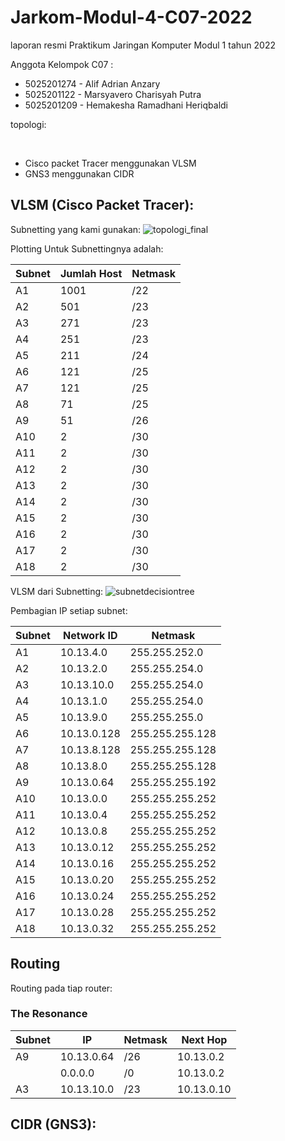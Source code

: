 # Jarkom-Modul-4-C07-2022
laporan resmi Praktikum Jaringan Komputer Modul 1 tahun 2022

Anggota Kelompok C07 :
* 5025201274 - Alif Adrian Anzary
* 5025201122 - Marsyavero Charisyah Putra
* 5025201209 - Hemakesha Ramadhani Heriqbaldi

topologi:


</br>

* Cisco packet Tracer menggunakan VLSM
* GNS3 menggunakan CIDR

## VLSM (Cisco Packet Tracer):

Subnetting yang kami gunakan:
![topologi_final](https://user-images.githubusercontent.com/78362238/204092696-3fe7cab7-c359-4f1f-a64c-f389629052da.png)

Plotting Untuk Subnettingnya adalah:

|Subnet|Jumlah Host|Netmask|
|------|-----------|-------|
|  A1  |    1001   |  /22     |
|  A2  |    501    |  /23     |
|  A3  |     271   |  /23     |
|  A4  |     251   |  /23     |
|  A5  |      211  |  /24     |
|  A6  |       121 |  /25     |
|  A7  |     121   |  /25     |
|  A8  |    71     |  /25     |
|  A9  |     51    |  /26     |
|  A10 |     2     |  /30     |
|  A11 |    2      |  /30     |
|  A12 |    2      |  /30     |
|  A13 |   2       |  /30     |
|  A14 |    2      |  /30     |
|  A15 |   2       |  /30     |
|  A16 |   2       |  /30     |
|  A17 |    2      |  /30     |
|  A18 |    2      |  /30     |


VLSM dari Subnetting:
![subnetdecisiontree](https://user-images.githubusercontent.com/78362238/204087513-dfbb7811-a96d-4f01-b9ad-a700a564673c.jpg)

Pembagian IP setiap subnet:

|Subnet|Network ID |Netmask|
|------|-----------|-------|
|  A1  |    10.13.4.0      |  255.255.252.0     |
|  A2  |    10.13.2.0      |  255.255.254.0     |
|  A3  |     10.13.10.0    |  255.255.254.0     |
|  A4  |     10.13.1.0     |  255.255.254.0     |
|  A5  |      10.13.9.0    |  255.255.255.0     |
|  A6  |     10.13.0.128   |  255.255.255.128   |
|  A7  |     10.13.8.128   |  255.255.255.128   |
|  A8  |    10.13.8.0      |  255.255.255.128   |
|  A9  |     10.13.0.64    |  255.255.255.192     |
|  A10 |     10.13.0.0     |  255.255.255.252     |
|  A11 |    10.13.0.4      |  255.255.255.252     |
|  A12 |    10.13.0.8      |  255.255.255.252     |
|  A13 |   10.13.0.12      |  255.255.255.252     |
|  A14 |    10.13.0.16     |  255.255.255.252     |
|  A15 |   10.13.0.20      |  255.255.255.252     |
|  A16 |   10.13.0.24      |  255.255.255.252     |
|  A17 |    10.13.0.28     |  255.255.255.252     |
|  A18 |    10.13.0.32     |  255.255.255.252     |


## Routing

Routing pada tiap router:


### The Resonance
| Subnet | IP | Netmask | Next Hop |
|--------|----|---------|----------|
| A9   | 10.13.0.64 | /26| 10.13.0.2|
|      | 0.0.0.0 |/0     | 10.13.0.2|
| A3   | 10.13.10.0 | /23| 10.13.0.10|


## CIDR (GNS3):